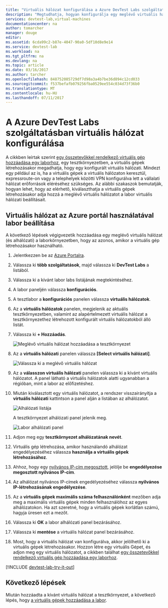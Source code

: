 ```yaml
---
title: "Virtuális hálózat konfigurálása a Azure DevTest Labs szolgáltatásban |} Microsoft Docs"
description: "Megtudhatja, hogyan konfigurálja egy meglévő virtuális hálózat és az alhálózatot, és használhatja őket az Azure DevTest Labs szolgáltatásban virtuális gépen"
services: devtest-lab,virtual-machines
documentationcenter: na
author: tomarcher
manager: douge
editor: 
ms.assetid: 6cda99c2-b87e-4047-90a0-5df10d8e9e14
ms.service: devtest-lab
ms.workload: na
ms.tgt_pltfrm: na
ms.devlang: na
ms.topic: article
ms.date: 03/16/2017
ms.author: tarcher
ms.openlocfilehash: 848752085729df7d98a3a4b7be36d894c12cd033
ms.sourcegitcommit: f537befafb079256fba0529ee554c034d73f36b0
ms.translationtype: MT
ms.contentlocale: hu-HU
ms.lasthandoff: 07/11/2017
---
```

# <a name="configure-a-virtual-network-in-azure-devtest-labs"></a>A Azure DevTest Labs szolgáltatásban virtuális hálózat konfigurálása
A cikkben leírtak szerint [egy összetevőkkel rendelkező virtuális gép hozzáadása egy laborhoz](devtest-lab-add-vm-with-artifacts.md), egy tesztkörnyezetben, a virtuális gépek létrehozásakor megadhatja, hogy egy konfigurált virtuális hálózati. Mindezt egy például az is, ha a virtuális gépek a virtuális hálózaton keresztül, expressroute-on vagy a telephelyek közötti VPN konfigurálva lett a vállalati hálózat erőforrások eléréséhez szükséges. Az alábbi szakaszok bemutatják, hogyan lehet, hogy az elérhető, kiválaszthatja a virtuális gépek létrehozásakor adja hozzá a meglévő virtuális hálózatot a labor virtuális hálózati beállításait.

## <a name="configure-a-virtual-network-for-a-lab-using-the-azure-portal"></a>Virtuális hálózat az Azure portál használatával labor beállítása
A következő lépések végigvezetik hozzáadása egy meglévő virtuális hálózat (és alhálózati) a laborkörnyezetben, hogy az azonos, amikor a virtuális gép létrehozásakor használható. 

1. Jelentkezzen be az [Azure Portalra](http://go.microsoft.com/fwlink/p/?LinkID=525040).
2. Válassza ki **több szolgáltatások**, majd válassza ki **DevTest Labs** a listából.
3. Válassza ki a kívánt labor labs listájának megtekintéséhez. 
4. A labor paneljén válassza **konfigurációs**.
5. A tesztlabor a **konfigurációs** panelen válassza **virtuális hálózatok**.
6. Az a **virtuális hálózatok** panelen, megjelenik az aktuális tesztkörnyezetben, valamint az alapértelmezett virtuális hálózat a tesztkörnyezethez létrehozott konfigurált virtuális hálózatokból álló listát. 
7. Válassza ki **+ Hozzáadás**.
   
    ![Meglévő virtuális hálózat hozzáadása a tesztkörnyezet](./media/devtest-lab-configure-vnet/lab-settings-vnet-add.png)
8. Az a **virtuális hálózati** panelen válassza **[Select virtuális hálózati]**.
   
    ![Válassza ki a meglévő virtuális hálózat](./media/devtest-lab-configure-vnet/lab-settings-vnets-vnet1.png)
9. Az a **válasszon virtuális hálózati** panelen válassza ki a kívánt virtuális hálózatot. A panel látható a virtuális hálózatok alatti ugyanabban a régióban, mint a labor az előfizetéshez.  
10. Miután kiválasztott egy virtuális hálózatot, a rendszer visszairányítja a **virtuális hálózati** kattintson a panel alján a listában az alhálózatot.

    ![Alhálózati listája](./media/devtest-lab-configure-vnet/lab-settings-vnets-vnet2.png)
    
    A tesztkörnyezet alhálózati panel jelenik meg.

    ![Labor alhálózati panel](./media/devtest-lab-configure-vnet/lab-subnet.png)

11. Adjon meg egy **tesztkörnyezet alhálózatának nevét**.
12. Virtuális gép létrehozása, amikor használandó alhálózat engedélyezéséhez válassza **használja a virtuális gépek létrehozásához**.
13. Ahhoz, hogy egy [nyilvános IP-cím megosztott](devtest-lab-shared-ip.md), jelölje be **engedélyezése megosztott nyilvános IP-cím**.
14. Az alhálózat nyilvános IP-címek engedélyezéséhez válassza **nyilvános IP-létrehozásának engedélyezése**.
15. Az a **virtuális gépek maximális száma felhasználónként** mezőben adja meg a maximális virtuális gépek minden felhasználóhoz az egyes alhálózatokon. Ha azt szeretné, hogy a virtuális gépek korlátlan számú, hagyja üresen ezt a mezőt.
16. Válassza ki **OK** a labor alhálózati panel bezárásához.
17. Válassza ki **mentése** a virtuális hálózat panel bezárásához.
18. Most, hogy a virtuális hálózat van konfigurálva, akkor jelölhető ki a virtuális gépek létrehozásakor. 
    Hozzon létre egy virtuális Gépet, és adjon meg egy virtuális hálózatot, a cikkben találhat [egy összetevőkkel rendelkező virtuális gép hozzáadása egy laborhoz](devtest-lab-add-vm-with-artifacts.md). 

[!INCLUDE [devtest-lab-try-it-out](../../includes/devtest-lab-try-it-out.md)]

## <a name="next-steps"></a>Következő lépések
Miután hozzáadta a kívánt virtuális hálózat a tesztkörnyezet, a következő lépés, hogy [a virtuális gépek hozzáadása a labor](devtest-lab-add-vm-with-artifacts.md).

